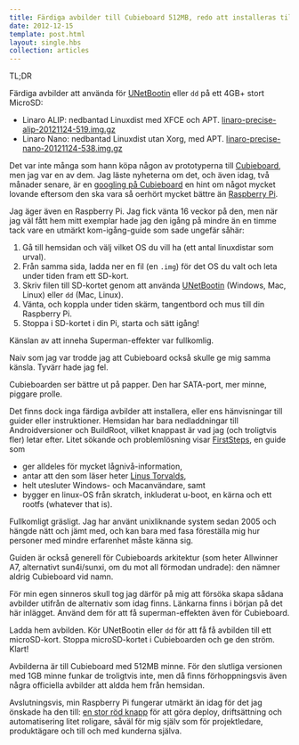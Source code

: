 ```yaml
---
title: Färdiga avbilder till Cubieboard 512MB, redo att installeras till microSD-kort
date: 2012-12-15
template: post.html
layout: single.hbs
collection: articles
---
```

TL;DR

Färdiga avbilder att använda för [UNetBootin](http://unetbootin.sourceforge.net/) eller `dd` på ett 4GB+ stort MicroSD:

 * Linaro ALIP: nedbantad Linuxdist med XFCE och APT. [linaro-precise-alip-20121124-519.img.gz](https://dl.dropbox.com/u/16155341/cubieboard_512/linaro-precise-alip-20121124-519.img.gz)
 * Linaro Nano: nedbantad Linuxdist utan Xorg, med APT. [linaro-precise-nano-20121124-538.img.gz](https://dl.dropbox.com/u/16155341/cubieboard_512/linaro-precise-nano-20121124-538.img.gz)

Det var inte många som hann köpa någon av prototyperna till [Cubieboard](http://cubieboard.org), men jag var en av dem. Jag läste nyheterna om det, och även idag, två månader senare, är en [googling på Cubieboard](https://www.google.com/?q=cubieboard#hl=sv&safe=off&tbo=d&output=search&sclient=psy-ab&q=cubieboard&oq=cubieboard&gs_l=hp.12...0.0.0.4513.0.0.0.0.0.0.0.0..0.0...0.0...1c.uvNJ7FWw4Rw&pbx=1&bav=on.2,or.r_gc.r_pw.r_cp.r_qf.&bvm=bv.1355325884,d.Yms&fp=48b48f34c7e7d057&bpcl=39967673&biw=927&bih=1050) en hint om något mycket lovande eftersom den ska vara så oerhört mycket bättre än [Raspberry Pi](http://www.raspberrypi.org/).

Jag äger även en Raspberry Pi. Jag fick vänta 16 veckor på den, men när jag väl fått hem mitt exemplar hade jag den igång på mindre än en timme tack vare en utmärkt kom-igång-guide som sade ungefär såhär:

1. Gå till hemsidan och välj vilket OS du vill ha (ett antal linuxdistar som urval).
1. Från samma sida, ladda ner en fil (en `.img`) för det OS du valt och leta under tiden fram ett SD-kort.
1. Skriv filen till SD-kortet genom att använda [UNetBootin](http://unetbootin.sourceforge.net/) (Windows, Mac, Linux) eller `dd` (Mac, Linux).
1. Vänta, och koppla under tiden skärm, tangentbord och mus till din Raspberry Pi.
1. Stoppa i SD-kortet i din Pi, starta och sätt igång!

Känslan av att inneha Superman-effekter var fullkomlig. 

Naiv som jag var trodde jag att Cubieboard också skulle ge mig samma känsla. Tyvärr hade jag fel.

Cubieboarden ser bättre ut på papper. Den har SATA-port, mer minne, piggare prolle. 

Det finns dock inga färdiga avbilder att installera, eller ens hänvisningar till guider eller instruktioner. Hemsidan har bara nedladdningar till Androidversioner och BuildRoot, vilket knappast är vad jag (och troligtvis fler) letar efter. Litet sökande och problemlösning visar [FirstSteps](http://linux-sunxi.org/FirstSteps), en guide som 

 * ger alldeles för mycket lågnivå-information,
 * antar att den som läser heter [Linus Torvalds](http://sv.wikipedia.org/wiki/Linus_Torvalds),
 * helt utesluter Windows- och Macanvändare, samt
 * bygger en linux-OS från skratch, inkluderat u-boot, en kärna och ett rootfs (whatever that is).

Fullkomligt gräsligt. Jag har använt unixliknande system sedan 2005 och hängde nätt och jämt med, och kan bara med fasa föreställa mig hur personer med mindre erfarenhet måste känna sig.

Guiden är också generell för Cubieboards arkitektur (som heter Allwinner A7, alternativt sun4i/sunxi, om du mot all förmodan undrade): den nämner aldrig Cubieboard vid namn.

För min egen sinneros skull tog jag därför på mig att försöka skapa sådana avbilder utifrån de alternativ som idag finns. Länkarna finns i början på det här inlägget. Använd dem för att få superman-effekten även för Cubieboard.

Ladda hem avbilden. Kör UNetBootin eller `dd` för att få få avbilden till ett microSD-kort. Stoppa microSD-kortet i Cubieboarden och ge den ström. Klart!

Avbilderna är till Cubieboard med 512MB minne. För den slutliga versionen med 1GB minne funkar de troligtvis inte, men då finns förhoppningsvis även några officiella avbilder att aldda hem från hemsidan.

Avslutningsvis, min Raspberry Pi fungerar utmärkt än idag för det jag önskade ha den till: [en stor röd knapp](http://www.youtube.com/watch?v=wapJ0p1O_9U&feature=share) för att göra deploy, driftsättning och automatisering litet roligare, såväl för mig själv som för projektledare, produktägare och till och med kunderna själva.